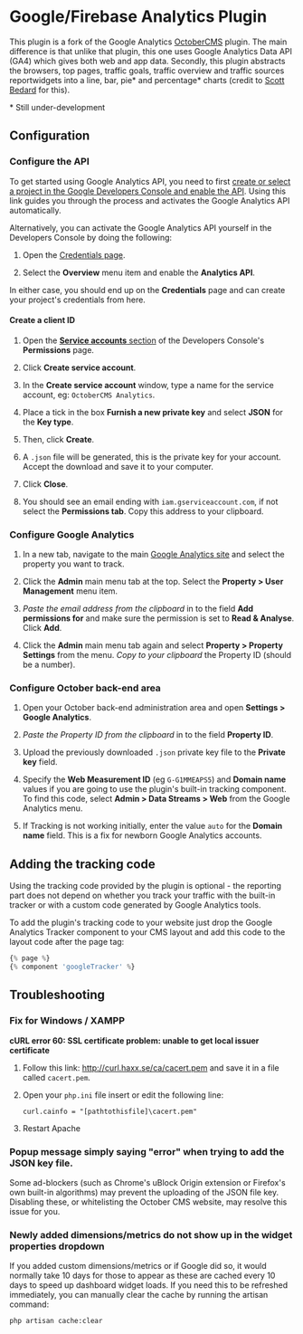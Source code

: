 # Google/Firebase Analytics Plugin

This plugin is a fork of the Google Analytics [OctoberCMS](http://octobercms.com) plugin. The main difference is that unlike that plugin, this one uses Google Analytics Data API (GA4) which gives both web and app data. Secondly, this plugin abstracts the browsers, top pages, traffic goals, traffic overview and traffic sources reportwidgets into a line, bar, pie\* and percentage\* charts (credit to [Scott Bedard](https://github.com/scottbedard/analyticsextension) for this).

\* Still under-development

## Configuration

### Configure the API

To get started using Google Analytics API, you need to first [create or select a project in the Google Developers Console and enable the API](https://console.developers.google.com/start/api?id=analytics&credential=client_key). Using this link guides you through the process and activates the Google Analytics API automatically.

Alternatively, you can activate the Google Analytics API yourself in the Developers Console by doing the following:

1. Open the [Credentials page](https://console.developers.google.com/project/_/apiui/credential).

1. Select the **Overview** menu item and enable the **Analytics API**.

In either case, you should end up on the **Credentials** page and can create your project's credentials from here.

#### Create a client ID

1. Open the [**Service accounts** section](https://console.developers.google.com/projectselector/permissions/serviceaccounts) of the Developers Console's **Permissions** page.

1. Click **Create service account**.

1. In the **Create service account** window, type a name for the service account, eg: `OctoberCMS Analytics`.

1. Place a tick in the box  **Furnish a new private key** and select **JSON** for the **Key type**.

1. Then, click **Create**.

1. A `.json` file will be generated, this is the private key for your account. Accept the download and save it to your computer.

1. Click **Close**.

1. You should see an email ending with `iam.gserviceaccount.com`, if not select the **Permissions tab**. Copy this address to your clipboard.

### Configure Google Analytics

1. In a new tab, navigate to the main [Google Analytics site](https://www.google.com/analytics/web/) and select the property you want to track.

1. Click the **Admin** main menu tab at the top. Select the **Property > User Management** menu item.

1. *Paste the email address from the clipboard* in to the field **Add permissions for** and make sure the permission is set to **Read & Analyse**. Click **Add**.

1. Click the **Admin** main menu tab again and select **Property > Property Settings** from the menu. *Copy to your clipboard* the Property ID (should be a number).

### Configure October back-end area

1. Open your October back-end administration area and open **Settings > Google Analytics**.

1. *Paste the Property ID from the clipboard* in to the field **Property ID**.

1. Upload the previously downloaded `.json` private key file to the **Private key** field.

1. Specify the **Web Measurement ID** (eg `G-G1MMEAPS5`) and **Domain name** values if you are going to use the plugin's built-in tracking component. To find this code, select **Admin > Data Streams > Web** from the Google Analytics menu.

1. If Tracking is not working initially, enter the value `auto` for the **Domain name** field. This is a fix for newborn Google Analytics accounts.

## Adding the tracking code

Using the tracking code provided by the plugin is optional - the reporting part does not depend on whether you track your traffic with the built-in tracker or with a custom code generated by Google Analytics tools. 

To add the plugin's tracking code to your website just drop the Google Analytics Tracker component to your CMS layout and add this code to the layout code after the page tag:

```php
{% page %}
{% component 'googleTracker' %}
```

## Troubleshooting

### Fix for Windows / XAMPP

**cURL error 60: SSL certificate problem: unable to get local issuer certificate**

1. Follow this link: http://curl.haxx.se/ca/cacert.pem and save it in a file called `cacert.pem`.

1. Open your `php.ini` file insert or edit the following line: 
    ```
    curl.cainfo = "[pathtothisfile]\cacert.pem"
    ```

1. Restart Apache

### Popup message simply saying "error" when trying to add the JSON key file.

Some ad-blockers (such as Chrome's uBlock Origin extension or Firefox's own built-in algorithms) may prevent the uploading of the JSON file key. Disabling these, or whitelisting the October CMS website, may resolve this issue for you.


### Newly added dimensions/metrics do not show up in the widget properties dropdown

If you added custom dimensions/metrics or if Google did so, it would normally take 10 days for those to appear as these are cached every 10 days to speed up dashboard widget loads. If you need this to be refreshed immediately, you can manually clear the cache by running the artisan command:

```
php artisan cache:clear
```
